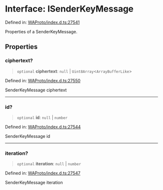 # Interface: ISenderKeyMessage

Defined in: [WAProto/index.d.ts:27541](https://github.com/Riders004/Tv/blob/3d6aaf6f3efb499dc9d0ca82bb24083bb45a8478/WAProto/index.d.ts#L27541)

Properties of a SenderKeyMessage.

## Properties

### ciphertext?

> `optional` **ciphertext**: `null` \| `Uint8Array`\<`ArrayBufferLike`\>

Defined in: [WAProto/index.d.ts:27550](https://github.com/Riders004/Tv/blob/3d6aaf6f3efb499dc9d0ca82bb24083bb45a8478/WAProto/index.d.ts#L27550)

SenderKeyMessage ciphertext

***

### id?

> `optional` **id**: `null` \| `number`

Defined in: [WAProto/index.d.ts:27544](https://github.com/Riders004/Tv/blob/3d6aaf6f3efb499dc9d0ca82bb24083bb45a8478/WAProto/index.d.ts#L27544)

SenderKeyMessage id

***

### iteration?

> `optional` **iteration**: `null` \| `number`

Defined in: [WAProto/index.d.ts:27547](https://github.com/Riders004/Tv/blob/3d6aaf6f3efb499dc9d0ca82bb24083bb45a8478/WAProto/index.d.ts#L27547)

SenderKeyMessage iteration
